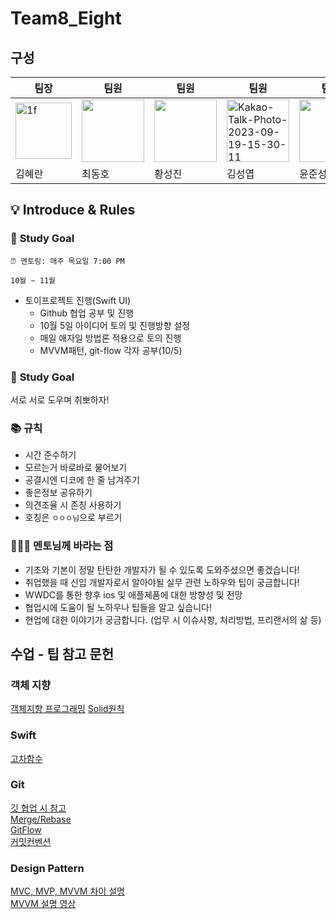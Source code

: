 # Team8_Eight

## 구성
|**팀장**|**팀원**|**팀원**|**팀원**| **팀원**| 
|-----------| ----------- | -----------| ------------| ------------|
|[<img width="90" alt="1f" src="https://postfiles.pstatic.net/MjAyMjA3MjRfMjAz/MDAxNjU4NjQxNzk3MjA2.eittTtSlRsPrC8HlcuNqKZW-duuJnmgaMAjEdx8cwSsg.oO1hUAN305tH-vDXgRa5VldUiUA0GqP4Ly52FlEqcMIg.JPEG.hyeran931122/IMG_7071.JPG?type=w580">](./Members/hyeran.md)|[<img src="https://user-images.githubusercontent.com/96968834/212670363-ae5dbf8f-dc1a-41b2-a08e-21a6f5f345b1.jpg" width="100">](./Members/Dongho.md)| [<img src="https://avatars.githubusercontent.com/u/120264964?v=4" width="100">](./Members/sungjin.md)|[<img src="https://i.ibb.co/dWrn9Tb/Kakao-Talk-Photo-2023-09-19-15-30-11.jpg" alt="Kakao-Talk-Photo-2023-09-19-15-30-11" width="100">](./Members/sungyeop.md) |  [<img src="https://avatars.githubusercontent.com/u/127680963?v=4" width="100">](./Members/Junseong.md)|
|김혜란|최동호|황성진|김성엽|윤준성|

## 💡 Introduce & Rules

### 🎯 **Study Goal**

```
⏰ 멘토링: 매주 목요일 7:00 PM
```

`10월 ~ 11월`
- 토이프로젝트 진행(Swift UI)
    - Github 협업 공부 및 진행
    - 10월 5일 아이디어 토의 및 진행방향 설정
    - 매일 애자일 방법론 적용으로 토의 진행
    - MVVM패턴, git-flow 각자 공부(10/5)
</aside>


### 🎯 **Study Goal** 
서로 서로 도우며 취뽀하자!

### 📚 **규칙**
- 시간 준수하기
- 모르는거 바로바로 물어보기
- 공결시엔 디코에 한 줄 남겨주기
- 좋은정보 공유하기
- 의견조율 시 존칭 사용하기
- 호칭은 `ㅇㅇㅇ님`으로 부르기

### 🙋🏻‍♂️ **멘토님께 바라는 점**

- 기초와 기본이 정말 탄탄한 개발자가 될 수 있도록 도와주셨으면 좋겠습니다!
- 취업했을 때 신입 개발자로서 알아야될 실무 관련 노하우와 팁이 궁금합니다!
- WWDC를 통한 향후 ios 및 애플제품에 대한 방향성 및 전망
- 협업시에 도움이 될 노하우나 팁들을 알고 싶습니다!
- 현업에 대한 이야기가 궁금합니다. (업무 시 이슈사항, 처리방법, 프리랜서의 삶 등)


## 수업 - 팁 참고 문헌

### 객체 지향
[객체지향 프로그래밍](https://github.com/hamfan524/Today-We-Learn/blob/main/Object-Oriented/OOP.md)
[Solid원칙](https://github.com/hamfan524/Today-We-Learn/blob/main/Object-Oriented/Solid.md)

### Swift
[고차함수](https://github.com/hamfan524/with_Swift/blob/main/Swift/Basic/%EA%B3%A0%EC%B0%A8%ED%95%A8%EC%88%98.md)

### Git
[깃 협업 시 참고](https://github.com/hamfan524/Today-We-Learn/blob/main/Git/%EA%B9%83-%ED%98%91%EC%97%85-%ED%8C%80%EC%9B%90.md)  
[Merge/Rebase](https://www.atlassian.com/ko/git/tutorials/merging-vs-rebasing)  
[GitFlow](https://github.com/hamfan524/Today-We-Learn/blob/main/Git/Git-Flow.md)  
[커밋컨벤션](https://github.com/hamfan524/Today-We-Learn/blob/main/Git/%EC%BB%A4%EB%B0%8B%EC%BB%A8%EB%B2%A4%EC%85%98.md)

### Design Pattern
[MVC, MVP, MVVM 차이 설명](https://velog.io/@sangjin98/iOS-%EB%94%94%EC%9E%90%EC%9D%B8-%ED%8C%A8%ED%84%B4MVC-MVP-MVVM-VIPER)  
[MVVM 설명 영상](https://www.youtube.com/watch?v=TLX7MjtOPd0)